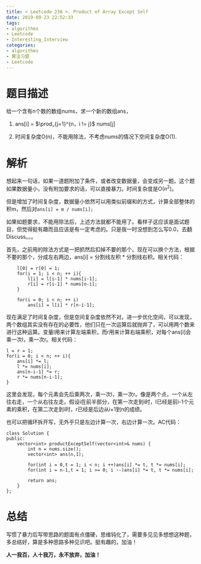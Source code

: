 ```yaml
---
title: < Leetcode 238 >. Product of Array Except Self
date: 2019-09-23 22:52:33
tags:   
- algorithms 
- Leetcode 
- Interesting_Interview
categories:
- algorithms  
- 算法习题  
- Leetcode  
---
```

# 题目描述 #

给一个含有n个数的数组nums，求一个新的数组ans，

1. ans[i] = $\prod_{j=1}^{n，i != j}$ nums[j]

2. 时间复杂度O(n)，不能用除法，不考虑nums的情况下空间复杂度O(1).


# 解析 #

想起来一句话，如果一道题附加了条件，或者改变数据量，会变成另一题。这个题如果数据量小，没有附加要求的话，可以直接暴力。时间复杂度是O($n^2$)。

<!-- more -->

但是增加了时间复杂度，数据量小依然可以用类似前缀和的方式，计算全部整体的积m，然后对`ans[i] = m / nums[i];`

如果如题要求，不能用除法后，上述方法就都不能用了。看样子这应该是面试题目，但觉得挺有趣而且应该是有一定考虑的。只是我一时没想到怎么写0.0，去翻Discuss。。。

首先，之前用的除法方式是一把抓然后扣掉不要的那个。现在可以换个方法，根据不要的那个，分成左右两边，ans[i] = 分割线左积 * 分割线右积。相关代码：

		l[0] = r[0] = 1;
		for(i = 1; i < n; ++ i){
			l[i] = l[i-1] * nums[i-1];
		    r[i] = r[i-1] * nums[n-i];
		}
		
		for(i = 0; i < n; ++ i)
			ans[i] = l[i] * r[n-i-1]; 


现在满足了时间复杂度，但是空间复杂度依然不对。进一步优化空间，可以发现，两个数组其实没有存在的必要性，他们只在一次运算后就抛弃了，可以用两个数来进行这种运算。变量l用来计算左端乘积，而r用来计算右端乘积，对每个ans[i]会乘一次l，乘一次r。相关代码：

	l = r = 1;
	for(i = 0; i < n; ++ i){
		ans[i] *= l;
		l *= nums[i];
		ans[n-i-1] *= r;
		r *= nums[n-i-1];
	}

这里会发现，每个元素会先后乘两次，乘一次l，乘一次r。像是两个点，一个从左往右走，一个从右往左走。假设i在前半部分，在第一次走到i时，l已经是前i-1个元素的乘积，在第二次走到i时，r已经是后边从i+1到n的成绩。

也可以把循环拆开写，无外乎只是左边计算一次，右边计算一次。AC代码：

	class Solution {
	public:
	    vector<int> productExceptSelf(vector<int>& nums) {
	        int n = nums.size();
	        vector<int> ans(n,1);
	        
	        for(int i = 0,t = 1; i < n; i ++)ans[i] *= t, t *= nums[i];
	        for(int i = n-1,t = 1; i >= 0; i --)ans[i] *= t, t *= nums[i];
	        
	        return ans;
	    }
	};


# 总结 #

写惯了暴力后写带思路的题面有点僵硬，思维钝化了，需要多见见多想想这种题，多总结好，算是多种思路多种见识吧。挺有趣的，加油！


**人一我百，人十我万，永不放弃，加油！**